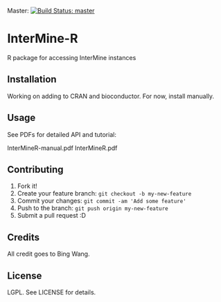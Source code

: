 Master: [![Build Status: master][travis-badge-master]][ci]

# InterMine-R

R package for accessing InterMine instances

## Installation

Working on adding to CRAN and bioconductor. For now, install manually.

## Usage

See PDFs for detailed API and tutorial:

 InterMineR-manual.pdf
 InterMineR.pdf

## Contributing

1. Fork it!
2. Create your feature branch: `git checkout -b my-new-feature`
3. Commit your changes: `git commit -am 'Add some feature'`
4. Push to the branch: `git push origin my-new-feature`
5. Submit a pull request :D

## Credits

All credit goes to Bing Wang.

## License

LGPL. See LICENSE for details.

[travis-badge-master]: https://travis-ci.org/intermine/intermineR.svg?branch=master
[ci]: https://travis-ci.org/intermine/intermineR

